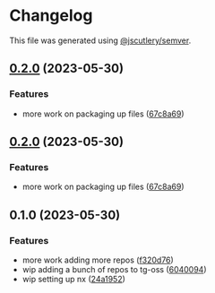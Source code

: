 # Changelog

This file was generated using [@jscutlery/semver](https://github.com/jscutlery/semver).

## [0.2.0](https://github.com/TeselaGen/tg-oss/compare/file-utils-0.1.0...file-utils-0.2.0) (2023-05-30)


### Features

* more work on packaging up files ([67c8a69](https://github.com/TeselaGen/tg-oss/commit/67c8a6983b2ca772cc72700b4bf344b4adccf26d))

## [0.2.0](https://github.com/TeselaGen/tg-oss/compare/file-utils-0.1.0...file-utils-0.2.0) (2023-05-30)


### Features

* more work on packaging up files ([67c8a69](https://github.com/TeselaGen/tg-oss/commit/67c8a6983b2ca772cc72700b4bf344b4adccf26d))

## 0.1.0 (2023-05-30)


### Features

* more work adding more repos ([f320d76](https://github.com/TeselaGen/tg-oss/commit/f320d76a7a2e0db34d68d1a51803efa24f6831df))
* wip adding a bunch of repos to tg-oss ([6040094](https://github.com/TeselaGen/tg-oss/commit/60400941f0d7f72c02bf19b90896d9a35d32634d))
* wip setting up nx ([24a1952](https://github.com/TeselaGen/tg-oss/commit/24a1952fdbadc2c733223109d620cbc508c94a28))
